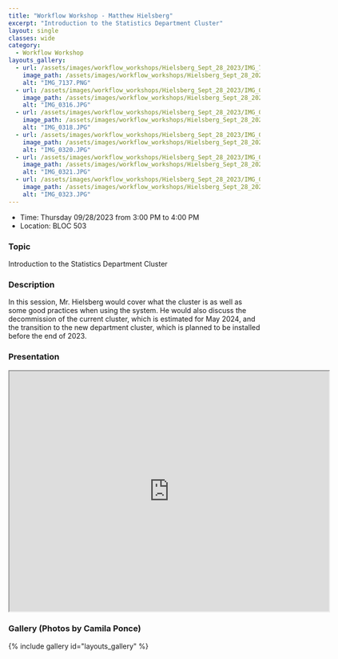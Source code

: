 ```yaml
---
title: "Workflow Workshop - Matthew Hielsberg"
excerpt: "Introduction to the Statistics Department Cluster"
layout: single
classes: wide
category:
  - Workflow Workshop
layouts_gallery:
  - url: /assets/images/workflow_workshops/Hielsberg_Sept_28_2023/IMG_7137.PNG
    image_path: /assets/images/workflow_workshops/Hielsberg_Sept_28_2023/IMG_7137.PNG
    alt: "IMG_7137.PNG"
  - url: /assets/images/workflow_workshops/Hielsberg_Sept_28_2023/IMG_0316.JPG
    image_path: /assets/images/workflow_workshops/Hielsberg_Sept_28_2023/IMG_0316.JPG
    alt: "IMG_0316.JPG"
  - url: /assets/images/workflow_workshops/Hielsberg_Sept_28_2023/IMG_0318.JPG
    image_path: /assets/images/workflow_workshops/Hielsberg_Sept_28_2023/IMG_0318.JPG
    alt: "IMG_0318.JPG"
  - url: /assets/images/workflow_workshops/Hielsberg_Sept_28_2023/IMG_0320.JPG
    image_path: /assets/images/workflow_workshops/Hielsberg_Sept_28_2023/IMG_0320.JPG
    alt: "IMG_0320.JPG"
  - url: /assets/images/workflow_workshops/Hielsberg_Sept_28_2023/IMG_0321.JPG
    image_path: /assets/images/workflow_workshops/Hielsberg_Sept_28_2023/IMG_0321.JPG
    alt: "IMG_0321.JPG"
  - url: /assets/images/workflow_workshops/Hielsberg_Sept_28_2023/IMG_0323.JPG
    image_path: /assets/images/workflow_workshops/Hielsberg_Sept_28_2023/IMG_0323.JPG
    alt: "IMG_0323.JPG"
---
```


- Time: Thursday 09/28/2023 from 3:00 PM to 4:00 PM
- Location: BLOC 503
<!-- - [Presentation]({{ "/assets/files/workflow_workshops/Hielsberg_Sept_28_2023/StatCluster.pdf" | relative_url }}) -->

### Topic

Introduction to the Statistics Department Cluster

### Description


In this session, Mr. Hielsberg would cover what the cluster is as well as some good practices when using the system. He would also discuss the decommission of the current cluster, which is estimated for May 2024, and the transition to the new department cluster, which is planned to be installed before the end of 2023. 

### Presentation
<iframe src="https://drive.google.com/file/d/14CZCknmghckSQscNVWS05jaC6qXuDwE7/preview" width="640" height="480" allow="autoplay"></iframe>

### Gallery (Photos by Camila Ponce)

{% include gallery id="layouts_gallery" %}
